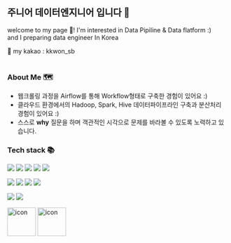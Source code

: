 주니어 데이터엔지니어 입니다 🤗
-----------------------------------
welcome to my page 👋!
I'm interested in Data Pipiline & Data flatform :)
<br>
and I preparing data engineer In Korea

💬 my kakao :  kkwon_sb
<br><br>
### About Me 🗺

- 웹크롤링 과정을 Airflow를 통해 Workflow형태로 구축한 경험이 있어요 :) 
- 클라우드 환경에서의 Hadoop, Spark, Hive 데이터파이프라인 구축과 분산처리 경험이 있어요 :)
- 스스로 **why** 질문을 하며 객관적인 시각으로 문제를 바라볼 수 있도록 노력하고 있습니다.

### Tech stack 📚
![](https://img.shields.io/badge/-Python-orange)
![](https://img.shields.io/badge/-MYSQL-blue)
![](https://img.shields.io/badge/-AIRFLOW-Green)
![](https://img.shields.io/badge/-Hadoop-yellow)
![](https://img.shields.io/badge/-Hive-orange)

![](https://img.shields.io/badge/-Data--Analysis-blueviolet)
![](https://img.shields.io/badge/-Data--Pipeline-blueviolet)
![](https://img.shields.io/badge/-Data--Crawling-blueviolet)
![](https://img.shields.io/badge/-ETL-gray)


![](https://img.shields.io/badge/OS-Linux-informational?style=flat&logo=linux&logoColor=white&color=2bbc8a)
![](https://img.shields.io/badge/AWS-ec2-orange)


<p>
  
<img alt= "icon" wide="65" height="65" src ="https://techstack-generator.vercel.app/python-icon.svg">
<img alt= "icon" wide="65" height="65" src ="https://techstack-generator.vercel.app/mysql-icon.svg">

</p>
